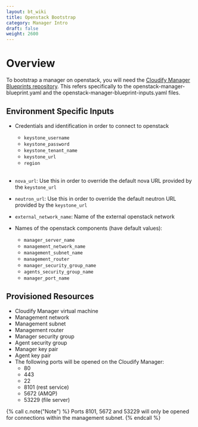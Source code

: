 ```yaml
---
layout: bt_wiki
title: Openstack Bootstrap
category: Manager Intro
draft: false
weight: 2600
---
```


# Overview

To bootstrap a manager on openstack, you will need the [Cloudify Manager Blueprints repository](https://github.com/cloudify-cosmo/cloudify-manager-blueprints). 
This refers specifically to the openstack-manager-blueprint.yaml and the openstack-manager-blueprint-inputs.yaml files.

## Environment Specific Inputs

- Credentials and identification in order to connect to openstack
    - `keystone_username`
    - `keystone_password`
    - `keystone_tenant_name`
    - `keystone_url`
    - `region`
<br></br>
- `nova_url`: Use this in order to override the default nova URL provided by the `keystone_url`
- `neutron_url`: Use this in order to override the default neutron URL provided by the `keystone_url`
- `external_network_name`: Name of the external openstack network

- Names of the openstack components (have default values):
    - `manager_server_name`
    - `management_network_name`
    - `management_subnet_name`
    - `management_router`
    - `manager_security_group_name`
    - `agents_security_group_name`
    - `manager_port_name`

## Provisioned Resources

- Cloudify Manager virtual machine
- Management network
- Management subnet
- Management router
- Manager security group
- Agent security group
- Manager key pair
- Agent key pair
- The following ports will be opened on the Cloudify Manager:
    - 80
    - 443
    - 22
    - 8101 (rest service)
    - 5672 (AMQP)
    - 53229 (file server)

{% call c.note("Note") %}
Ports 8101, 5672 and 53229 will only be opened for connections within the management subnet.
{% endcall %}
